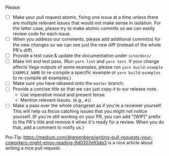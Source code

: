 Please:
- [ ] Make your pull request atomic, fixing one issue at a time unless there are multiple relevant issues that would not make sense in isolation. For the latter case, please try to make atomic commits so we can easily review code for each issue.
- [ ] When you address our comments, please add additional commit(s) for the new changes so we can see just the new diff (instead of the whole PR's diff).  
- [ ] Provide a test case & update the documentation under `site/docs/`
- [ ] Make lint and test pass. (Run `yarn lint` and `yarn test`.  If your change affects Vega outputs of some examples, please run `yarn build:example EXAMPLE_NAME` to re-compile a specific example or `yarn build:examples` to re-compile all examples.)
- [ ] Make sure you have rebased onto the `master` branch.
- [ ] Provide a concise title so that we can just copy it to our release note.
  - Use imperative mood and present tense.
  - Mention relevant issues. (e.g., `#1`)
- [ ] Make a pass over the whole changeset as if you're a reviewer yourself. This will help us focus catching issues that you might not notice yourself.  (If you're still working on your PR, you can add "[WIP]" prefix to the PR's title and remove it when it's ready for a review. When you do that, add a comment to notify us.) 

Pro-Tip: https://medium.com/@greenberg/writing-pull-requests-your-coworkers-might-enjoy-reading-9d0307e93da3 is a nice article about writing a nice pull request.

